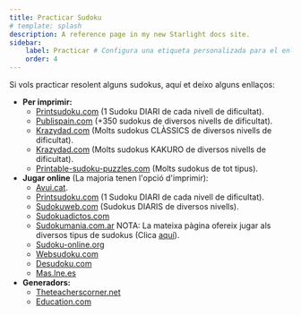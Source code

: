 ```yaml
---
title: Practicar Sudoku
# template: splash
description: A reference page in my new Starlight docs site.
sidebar:
    label: Practicar # Configura una etiqueta personalizada para el enlace
    order: 4
---
```


<p>Si vols practicar resolent alguns sudokus, aquí et deixo alguns enllaços:</p>

<ul>
    <li><strong>Per imprimir:</strong>
        <ul>
            <li><a href="//www.printsudoku.com" target="_blank">Printsudoku.com</a> (1 Sudoku DIARI de cada nivell de dificultat).</li>
            <li><a href="//www.publispain.com/sudoku/sudoku_para_imprimir.html" target="_blank">Publispain.com</a> (+350 sudokus de diversos nivells de dificultat).</li>
            <li><a href="//www.krazydad.com/sudoku/" target="_blank">Krazydad.com</a> (Molts sudokus CLÀSSICS de diversos nivells de dificultat).</li>
            <li><a href="//www.krazydad.com/kakuro/" target="_blank">Krazydad.com</a> (Molts sudokus KAKURO de diversos nivells de dificultat).</li>
            <li><a href="//http://www.printable-sudoku-puzzles.com/" target="_blank">Printable-sudoku-puzzles.com</a> (Molts sudokus de tot tipus).
        </ul>
    </li>
    <li><strong>Jugar online</strong> (La majoria tenen l'opció d'imprimir):		
        <ul>
            <li><a href="//www.elpuntavui.cat/serveis/entreteniments/sudoku" target="_blank">Avui.cat</a>.</li>
            <li><a href="//www.printsudoku.com" target="_blank">Printsudoku.com</a> (1 Sudoku DIARI de cada nivell de dificultat).</li>
            <li><a href="//www.sudokusweb.com/" target="_blank">Sudokuweb.com</a> (Sudokus DIARIS de diversos nivells).</li>
            <li><a href="//www.sudokuadictos.com/" target="_blank">Sudokuadictos.com</a></li>
            <li>
                <a href="//www.sudokumania.com.ar/sudoku-online.php" target="_blank">Sudokumania.com.ar</a>
                NOTA: La mateixa pàgina ofereix jugar als diversos tipus de sudokus (Clica <a href="variants_sudoku.php">aquí</a>).
            </li>
            <li><a href="//www.sudoku-online.org/" target="_blank">Sudoku-online.org</a></li>
            <li><a href="//www.websudoku.com/" target="_blank">Websudoku.com</a></li>
            <li><a href="//www.desudoku.com/" target="_blank">Desudoku.com</a></li>
            <li><a href="//mas.lne.es/sudoku/" target="_blank">Mas.lne.es</a></li>
        </ul>
    </li>
    <li><strong>Generadors:</strong>	
        <ul>
            <li><a href="//www.theteacherscorner.net/printable-worksheets/make-your-own/sudoku/" target="_blank">Theteacherscorner.net</a></li>
            <li><a href="//www.education.com/worksheet-generator/just-for-fun/sudoku/" target="_blank">Education.com</a></li>
        </ul>
    </li>
</ul>
